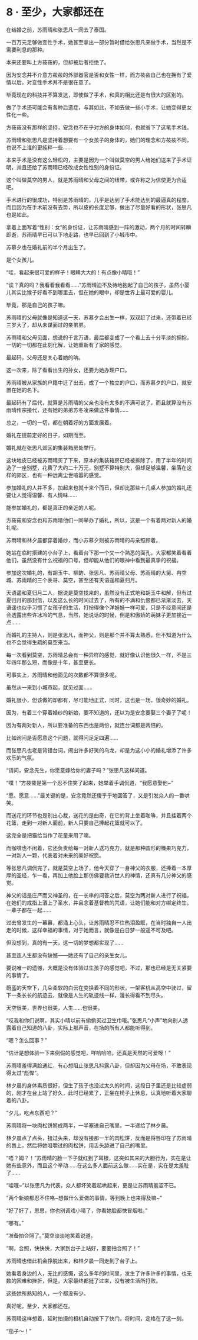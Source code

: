<link rel="stylesheet" href="../styles/text.css"/>
<h1>8 · 至少，大家都还在</h1>

在结婚之前，苏雨晴和张思凡一同去了泰国。

一百万元足够做变性手术，她甚至拿出一部分暂时借给张思凡来做手术，当然是不需要利息的那种。

本来还要叫上方莜莜的，但却被后者拒绝了。

因为安念并不介意方莜莜的外部器官是否和女性一样，而方莜莜自己也在拥有了爱情以后，对变性手术并不是很在意了。

毕竟现在的科技并不算发达，即使做了手术，和真的相比还是有很大的区别的。

做了手术还可能会有各种后遗症，与其如此，不如去做一些小手术，让她变得更女性化一些。

方莜莜没有那样的坚持，安念也不在乎对方的身体如何，也就省下了这笔手术钱。

苏雨晴和张思凡是坚持着想要有一个女孩子的身体的，她们的理念和方莜莜不同，也说不上谁的更纯粹一些……

本来手术是没有这么轻松的，主要是因为一个叫做莫空的男人给她们送来了手术证明，并且还给了苏雨晴已经改成女性性别的身份证。

这个叫做莫空的男人，就是苏雨晴和父母之间的纽带，或许称之为信使更为合适吧。

手术进行的很成功，特别是苏雨晴的，几乎是达到了手术能达到的最逼真的程度，而且因为在手术前没有去势，所以皮的长度足够，做出了尽量好看的形状，张思凡也是如此。

拿着上面写着“性别：女”的身份证，让苏雨晴感到一阵的激动，两个月的时间转瞬即逝，苏雨晴早已可以下地走路，也早已回到了小城市中。

苏慕夕也在婚礼前的半个月出生了。

是个女孩儿。

“哇，看起来很可爱的样子！眼睛大大的！有点像小晴哦！”

“诶？真的吗？我看看我看看……”苏雨晴迫不及待地抱起了自己的孩子，虽然小婴儿其实比猴子好看不到哪里去，但在她的眼中，却是世界上最可爱的婴儿。

毕竟，那是自己的孩子嘛。

苏雨晴的父母就像是知道这一天，苏慕夕会出生一样，双双赶了过来，还带着已经三岁大了，却从未谋面过的亲弟弟。

苏雨晴和父母见面，想说的千言万语，最后都变成了一个看上去十分平淡的拥抱，一切的一切都在此刻化解，让她重新有了家的感觉。

最起码，父母还是关心着她的呐。

这一次来，除了看看出生的孙女，还要为她办理户口。

苏雨晴被从家族的户籍中迁了出去，成了一个独立的户口，而苏慕夕的户口，就安置在她的名下。

最起码有了后代，就算是苏雨晴的父亲也没有太多的不满可说了，而且就算没有苏雨晴传宗接代，还有她的弟弟苏冬凌来做这件事情……

总之，一切的一切，都在朝着好的方面发展着。

婚礼在提前定好的日子，如期而至。

婚礼就在张思凡郊区的集装箱房处举行。

这块地皮已经被苏雨晴买了下来，原本的集装箱房已经被拆除了，用了半年的时间造了一座别墅，花费了大约二十万元，别墅不算特别大，但却足够温馨，坐落在这样的郊区，也有一种远离尘世喧嚣的感觉。

参加婚礼的人并不多，加起来也就十来个而已，但却比那些十几桌人参加的婚礼还要让人觉得温馨、有人情味……

能参加婚礼的，都是真正的亲近的人呢。

方莜莜和安念也和苏雨晴他们一同举办了婚礼，所以，这是一个有着两对新人的婚礼呢。

苏雨晴和林夕晨都穿着婚纱，而小苏慕夕则被苏雨晴的母亲照顾着。

她站在临时搭建的小台子上，看着台下那一个又一个熟悉的面孔，大家都笑着看着他们，虽然没有什么祝福的口号，但却能从他们的眼神中看到最真挚的祝福。

参加这次婚礼的，有胡玉牛、柳韵、张思凡、苏雨晴父母、苏雨晴的大舅、冉空城、苏雨晴的三个表哥、莫空，甚至还有天语遥和夏归月。

天语遥和夏归月二人，据说是莫空找来的，虽然没有正式地和胡玉牛和解，但有过夏归月的那封信，以及这么长的时间过去了，所有的不满和仇恨都已渐渐淡去，天语遥也似乎习惯了女孩子的生活，打扮得像个洋娃娃一样可爱，只是不经意间还是会透露出些许冰冷的气息，当然，她说话的时候，倒是和傲娇的萌妹子更加接近一点……

而婚礼的主持人，则是张思凡，而神父，则是那个并不算太熟悉，但不知道为什么也不会觉得生疏的莫空来当。

每一次看到莫空，苏雨晴总会有一种异样的感觉，就好像认识他很久一样，不是三年四年那么短，而像是十年，甚至更长。

可事实上，苏雨晴和他面见的次数都不算很多呢。

虽然从一来到小城市起，就见过面……

婚礼很小，但该做的却都有，尽可能地正式，同时，这也是一场，很奇妙的婚礼。

因为，有着三个穿着婚纱的新娘，要不知道的，还以为是安念要娶三个妻子了呢！

因为有两对新人，所以要准备的东西也是两份，就连台词都是两倍的。

比如询问是否愿意这个问题，就得问足足四遍……

而张思凡也老是背错台词，闹出许多好笑的乌龙，却是为这小小的婚礼增添了许多欢乐的气氛。

“请问，安念先生，你愿意嫁给你的妻子吗？”张思凡这样问道。

“噗！”方莜莜是第一个忍不住笑了起来，她举着手调侃道，“我愿意娶他\~”

“愿、愿意……”最关键的是，安念竟然还傻乎乎地回答了，又是引发众人的一番哄笑。

而送花的环节也是别出心裁，送花的是曲奇，在它的背上坐着咖啡，并且挂着两个花篮，走到一对新人面前，新人只要自己捧起花篮就可以了。

这完全是把猫给当作了花童来用了嘛。

而咖啡也不闲着，它还负责给每一对新人送巧克力，就是那种圆形的榛果巧克力，一对新人一颗，代表着对未来的美好祝愿。

等张思凡调侃完了，就是莫空上场了，他今天穿了一身神父的衣服，还捧着一本厚厚的圣经，乍一看，再加上他脸上那仿佛要救济世人的神情，还真有几分神父的感觉。

神父的话是庄严而又神圣的，在一长串的问答之后，莫空为两对新人进行了祝福，在她们的戒指上洒上了圣水，并且念着基督教的咒语，让她们能和对方绑定终生，一辈子都在一起……

过去曾发生的一幕幕，都涌上心头，让苏雨晴忍不住热泪盈眶，在当时独自一人出走的时候，这样幸福的事情，对于她而言，就像是白日梦一般遥不可及吧。

但没想到，真的有一天，这一切的梦想都实现了……

甚至连人生都没有缺憾——她还有了自己的亲生女儿。

要说唯一的遗憾，大概是没有体验过生孩子的感觉吧，不过，那也已经是无关紧要的事情了。

蔚蓝的天空下，几朵柔软的白云在变换着不同的形状，一架客机从高空中驶过，留下一条长长的航迹云，就像是人生的轨迹线一样，漫长得看不到尽头。

天空很美，世界也很美，人生……也很美。

“哎我和你们说啊，其实小晴以前有偷偷买过卫生巾哦。”张思凡“小声”地向别人透露着自己知道的八卦，实际上那声音，在场的所有人都能听得到。

“嗯？怎么回事？”

“估计是想体验一下来例假的感觉吧，咩哈哈哈，还真是天然的可爱呀！”

苏雨晴羞得满脸通红，有心想阻止张思凡抖露八卦，但却因为父母在场，不敢表现得太过“彪悍”。

林夕晨的身体素质很好，但生了孩子也没过太久的时间，这段日子里还是比较虚弱的，刚才在台上站了好久，此时已经累了，正坐在椅子上休息，认真地听着大家聊着的八卦。

“夕儿，吃点东西吧？”

苏雨晴将一块肉松饼掰成两半，一半塞进自己嘴里，一半递给了林夕晨。

林夕晨点了点头，扭过头来，却没有接那一半的肉松饼，反而是将唇印在了苏雨晴的唇上，然后将她咀嚼过的肉松饼，用舌头舔进了自己的嘴里。

“唔？姆？！”苏雨晴的脸一下子就红到了耳根，这突如其来的大胆行为，实在是让她有些意外，而且这个举动……在这么多人面前这么做……实在是，实在是太羞耻了……

“哇哦\~”以张思凡为代表，众人都坏笑着起哄起来，更是让苏雨晴羞涩不已。

“两个新娘都忍不住咯\~想做什么爱做的事情，等到晚上也来得及嘛\~”

“好了好了，思思，你也别调戏小晴了，你看她脸都快冒烟啦。”

“哪有。”

“准备拍合照了。”莫空淡淡地笑着说道。

“啊，合照，快快快，大家到台子上站好，要要拍合照了！”

苏雨晴也借此机会挣脱出来，和林夕晨一同走到了台子上。

她看着身边的人，无比的感慨，这么多年的时间里，发生了许多许多的事情，也无数的困难和挫折，但是，大家最终都挺了过来，没有被生活所打败。

这些她所熟知的人，一个都没有少。

真好呢，至少，大家都还在。

苏雨晴这样想着，延时拍摄的相机自动按下了快门，将时间，定格在了这一刻。

“茄子～！”
